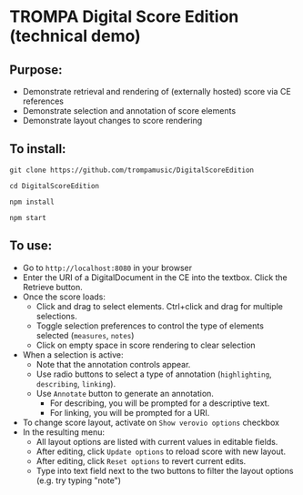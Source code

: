 # TROMPA Digital Score Edition (technical demo)

## Purpose: 
* Demonstrate retrieval and rendering of (externally hosted) score via CE references
* Demonstrate selection and annotation of score elements
* Demonstrate layout changes to score rendering

## To install:
```
git clone https://github.com/trompamusic/DigitalScoreEdition

cd DigitalScoreEdition

npm install

npm start
```


## To use:
* Go to `http://localhost:8080` in your browser
* Enter the URI of a DigitalDocument in the CE into the textbox. Click the Retrieve button.
* Once the score loads:
  * Click and drag to select elements. Ctrl+click and drag for multiple selections.
  * Toggle selection preferences to control the type of elements selected (`measures`, `notes`)
  * Click on empty space in score rendering to clear selection
* When a selection is active:
  * Note that the annotation controls appear. 
  * Use radio buttons to select a type of annotation (`highlighting`, `describing`, `linking`).
  * Use `Annotate` button to generate an annotation.
    * For describing, you will be prompted for a descriptive text.
    * For linking, you will be prompted for a URI.
* To change score layout, activate on `Show verovio options` checkbox
* In the resulting menu:
  * All layout options are listed with current values in editable  fields.
  * After editing, click `Update options` to reload score with new layout.
  * After editing, click `Reset options` to revert current edits.
  * Type into text field next to the two buttons to filter the layout options (e.g. try typing "note")


